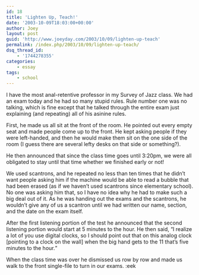 ```yaml
---
id: 18
title: 'Lighten Up, Teach!'
date: '2003-10-09T18:03:00+00:00'
author: Joey
layout: post
guid: 'http://www.joeyday.com/2003/10/09/lighten-up-teach'
permalink: /index.php/2003/10/09/lighten-up-teach/
dsq_thread_id:
    - '1744278355'
categories:
    - essay
tags:
    - school
---
```


I have the most anal-retentive professor in my Survey of Jazz class. We had an exam today and he had so many stupid rules. Rule number one was no talking, which is fine except that he talked through the entire exam just explaining (and repeating) all of his asinine rules.

First, he made us all sit at the front of the room. He pointed out every empty seat and made people come up to the front. He kept asking people if they were left-handed, and then he would make them sit on the one side of the room (I guess there are several lefty desks on that side or something?).

He then announced that since the class time goes until 3:20pm, we were all obligated to stay until that time whether we finished early or not!

We used scantrons, and he repeated no less than ten times that he didn’t want people asking him if the machine would be able to read a bubble that had been erased (as if we haven’t used scantrons since elementary school). No one was asking him that, so I have no idea why he had to make such a big deal out of it. As he was handing out the exams and the scantrons, he wouldn’t give any of us a scantron until we had written our name, section, and the date on the exam itself.

After the first listening portion of the test he announced that the second listening portion would start at 5 minutes to the hour. He then said, <q>I realize a lot of you use digital clocks, so I should point out that on this analog clock \[pointing to a clock on the wall\] when the big hand gets to the 11 that’s five minutes to the hour.</q>

When the class time was over he dismissed us row by row and made us walk to the front single-file to turn in our exams. :eek